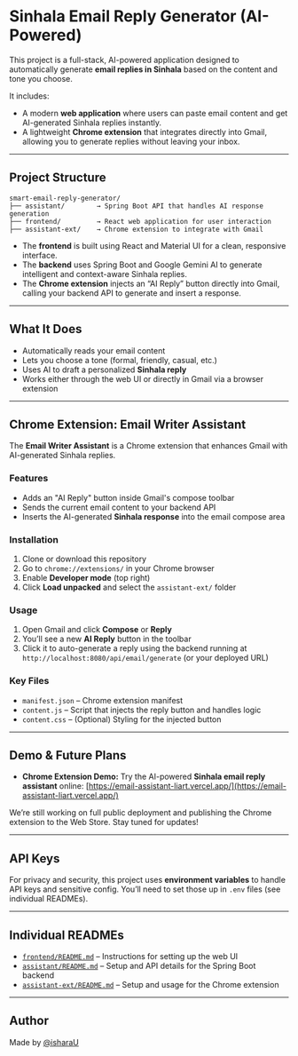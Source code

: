 # Sinhala Email Reply Generator (AI-Powered)

This project is a full-stack, AI-powered application designed to automatically generate **email replies in Sinhala** based on the content and tone you choose.

It includes:

* A modern **web application** where users can paste email content and get AI-generated Sinhala replies instantly.
* A lightweight **Chrome extension** that integrates directly into Gmail, allowing you to generate replies without leaving your inbox.

---

## Project Structure

```
smart-email-reply-generator/
├── assistant/        → Spring Boot API that handles AI response generation
├── frontend/         → React web application for user interaction
├── assistant-ext/    → Chrome extension to integrate with Gmail
```

* The **frontend** is built using React and Material UI for a clean, responsive interface.
* The **backend** uses Spring Boot and Google Gemini AI to generate intelligent and context-aware Sinhala replies.
* The **Chrome extension** injects an “AI Reply” button directly into Gmail, calling your backend API to generate and insert a response.

---

## What It Does

* Automatically reads your email content
* Lets you choose a tone (formal, friendly, casual, etc.)
* Uses AI to draft a personalized **Sinhala reply**
* Works either through the web UI or directly in Gmail via a browser extension

---

## Chrome Extension: Email Writer Assistant

The **Email Writer Assistant** is a Chrome extension that enhances Gmail with AI-generated Sinhala replies.

### Features

* Adds an "AI Reply" button inside Gmail's compose toolbar
* Sends the current email content to your backend API
* Inserts the AI-generated **Sinhala response** into the email compose area

### Installation

1. Clone or download this repository
2. Go to `chrome://extensions/` in your Chrome browser
3. Enable **Developer mode** (top right)
4. Click **Load unpacked** and select the `assistant-ext/` folder

### Usage

1. Open Gmail and click **Compose** or **Reply**
2. You’ll see a new **AI Reply** button in the toolbar
3. Click it to auto-generate a reply using the backend running at `http://localhost:8080/api/email/generate` (or your deployed URL)

### Key Files

* `manifest.json` – Chrome extension manifest
* `content.js` – Script that injects the reply button and handles logic
* `content.css` – (Optional) Styling for the injected button

---

## Demo & Future Plans

* **Chrome Extension Demo:** Try the AI-powered **Sinhala email reply assistant** online:
  [https://email-assistant-liart.vercel.app/](https://email-assistant-liart.vercel.app/)

We’re still working on full public deployment and publishing the Chrome extension to the Web Store. Stay tuned for updates!

---

## API Keys

For privacy and security, this project uses **environment variables** to handle API keys and sensitive config. You’ll need to set those up in `.env` files (see individual READMEs).

---

## Individual READMEs

* [`frontend/README.md`](./frontend/README.md) – Instructions for setting up the web UI
* [`assistant/README.md`](./assistant/README.md) – Setup and API details for the Spring Boot backend
* [`assistant-ext/README.md`](./assistant-ext/README.md) – Setup and usage for the Chrome extension

---

## Author

Made by [@isharaU](https://github.com/isharaU)
